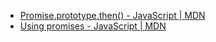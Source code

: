 - [Promise.prototype.then() - JavaScript | MDN](https://developer.mozilla.org/en-US/docs/Web/JavaScript/Reference/Global_Objects/Promise/then)
- [Using promises - JavaScript | MDN](https://developer.mozilla.org/en-US/docs/Web/JavaScript/Guide/Using_promises)
